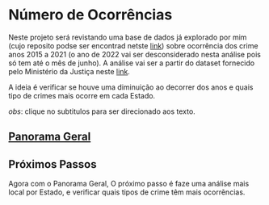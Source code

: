 # Número de Ocorrências

Neste projeto será revistando uma base de dados já explorado por mim (cujo reposito podse ser encontrad netste [link](https://github.com/gustavoramos82/Explorando_-dados_-ocorr-ncias_Para))
sobre ocorrência dos crime anos 2015 a 2021 (o ano de 2022 vai ser desconsiderado nesta análise pois só tem até o mês de junho). A análise vai ser a partir do dataset fornecido pelo Ministério da Justiça neste [link](https://dados.mj.gov.br/dataset/sistema-nacional-de-estatisticas-de-seguranca-publica/resource/feeae05e-faba-406c-8a4a-512aec91a9d1).

A ideia é verificar se houve uma diminuição ao decorrer dos anos e quais tipo de crimes mais ocorre em cada Estado.

*obs*: clique no subtitulos para ser direcionado aos texto.

## [Panorama Geral](https://github.com/gustavoramos82/ocorr-nias-cimes/edit/main/Textos/Panorama%20Geral.md)

## Próximos Passos

Agora com o Panorama Geral, O próximo passo é faze uma análise mais local por Estado, e verificar quais tipos de crime têm mais ocorrẽncias.
